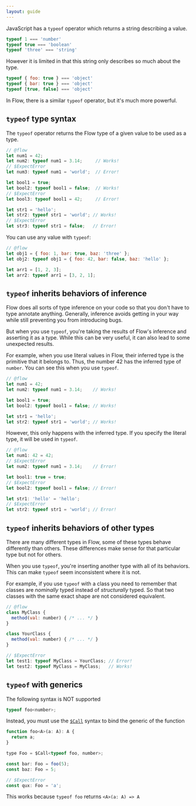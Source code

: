 ```yaml
---
layout: guide
---
```


JavaScript has a `typeof` operator which returns a string describing a value.

```js
typeof 1 === 'number'
typeof true === 'boolean'
typeof 'three' === 'string'
```

However it is limited in that this string only describes so much about the
type.

```js
typeof { foo: true } === 'object'
typeof { bar: true } === 'object'
typeof [true, false] === 'object'
```

In Flow, there is a similar `typeof`  operator, but it's much more powerful.

## `typeof` type syntax <a class="toc" id="toc-typeof-type-syntax" href="#toc-typeof-type-syntax"></a>


The `typeof` operator returns the Flow type of a given value to be used as a
type.

```js
// @flow
let num1 = 42;
let num2: typeof num1 = 3.14;     // Works!
// $ExpectError
let num3: typeof num1 = 'world';  // Error!

let bool1 = true;
let bool2: typeof bool1 = false;  // Works!
// $ExpectError
let bool3: typeof bool1 = 42;     // Error!

let str1 = 'hello';
let str2: typeof str1 = 'world'; // Works!
// $ExpectError
let str3: typeof str1 = false;   // Error!
```

You can use any value with `typeof`:

```js
// @flow
let obj1 = { foo: 1, bar: true, baz: 'three' };
let obj2: typeof obj1 = { foo: 42, bar: false, baz: 'hello' };

let arr1 = [1, 2, 3];
let arr2: typeof arr1 = [3, 2, 1];
```

## `typeof` inherits behaviors of inference <a class="toc" id="toc-typeof-inherits-behaviors-of-inference" href="#toc-typeof-inherits-behaviors-of-inference"></a>

Flow does all sorts of type inference on your code so that you don't have to
type annotate anything. Generally, inference avoids getting in your way while
still preventing you from introducing bugs.

But when you use `typeof`, you're taking the results of Flow's inference and
asserting it as a type. While this can be very useful, it can also lead to some
unexpected results.

For example, when you use literal values in Flow, their inferred type is the
primitive that it belongs to. Thus, the number 42 has the inferred type of
`number`. You can see this when you use `typeof`.

```js
// @flow
let num1 = 42;
let num2: typeof num1 = 3.14;    // Works!

let bool1 = true;
let bool2: typeof bool1 = false; // Works!

let str1 = 'hello';
let str2: typeof str1 = 'world'; // Works!
```

However, this only happens with the inferred type. If you specify the literal
type, it will be used in `typeof`.

```js
// @flow
let num1: 42 = 42;
// $ExpectError
let num2: typeof num1 = 3.14;    // Error!

let bool1: true = true;
// $ExpectError
let bool2: typeof bool1 = false; // Error!

let str1: 'hello' = 'hello';
// $ExpectError
let str2: typeof str1 = 'world'; // Error!
```

## `typeof` inherits behaviors of other types <a class="toc" id="toc-typeof-inherits-behaviors-of-other-types" href="#toc-typeof-inherits-behaviors-of-other-types"></a>

There are many different types in Flow, some of these types behave differently
than others. These differences make sense for that particular type but not for
others.

When you use `typeof`, you're inserting another type with all of its behaviors.
This can make `typeof` seem inconsistent where it is not.

For example, if you use `typeof` with a class you need to remember that classes
are *nominally* typed instead of *structurally* typed. So that two classes with
the same exact shape are not considered equivalent.

```js
// @flow
class MyClass {
  method(val: number) { /* ... */ }
}

class YourClass {
  method(val: number) { /* ... */ }
}

// $ExpectError
let test1: typeof MyClass = YourClass; // Error!
let test2: typeof MyClass = MyClass;   // Works!
```

## `typeof` with generics <a class="toc" id="toc-typeof-with-generics" href="#toc-typeof-typeof-with-generics"></a>

The following syntax is NOT supported
```js
typeof foo<number>;
```

Instead, you must use the [`$Call`](../utilities/#toc-call) syntax to bind the generic of the function

```js
function foo<A>(a: A): A {
  return a;
}

type Foo = $Call<typeof foo, number>;

const bar: Foo = foo(5);
const baz: Foo = 5;

// $ExpectError
const qux: Foo = 'a';
```

This works because `typeof foo` returns `<A>(a: A) => A`
